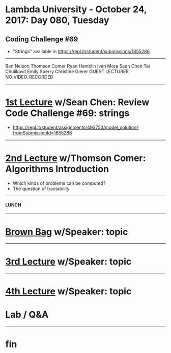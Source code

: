 # Lambda University - October 24, 2017: Day 080, Tuesday
## Coding Challenge #69
- "Strings" available in https://repl.it/student/submissions/1855286
***
Ben Nelson
Thomson Comer
Ryan Hamblin
Ivan Mora
Sean Chen
Tai Chulikavit
Emily Sperry
Christine Gierer
GUEST LECTURER
NO_VIDEO_RECORDED
***
# [1st Lecture](VIDEO_RECORDED_NOT_POSTED) w/Sean Chen: Review Code Challenge #69: strings
- https://repl.it/student/assignments/493753/model_solution?fromSubmissionId=1855286

***
# [2nd Lecture](VIDEO_RECORDED_NOT_POSTED) w/Thomson Comer: Algorithms Introduction
- Which kinds of problems can be computed?
- The question of tractability

***
#### LUNCH
***
# [Brown Bag](VIDEO_RECORDED_NOT_POSTED) w/Speaker: topic
***
# [3rd Lecture](VIDEO_RECORDED_NOT_POSTED) w/Speaker: topic
***
# [4th Lecture](VIDEO_RECORDED_NOT_POSTED) w/Speaker: topic
# Lab / Q&A
***
# fin
